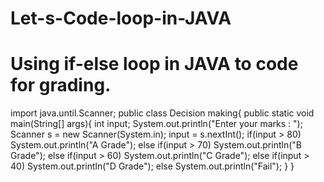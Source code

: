 # Let-s-Code-loop-in-JAVA
# Using if-else loop in JAVA to code for grading.
import java.until.Scanner;
public class Decision making{
public static void main(String[] args){
  int input;
  System.out.println("Enter your marks : ");
  Scanner s = new Scanner(System.in);
  input = s.nextInt();
  if(input > 80)
   System.out.println("A Grade");
  else if(input > 70)
   System.out.println("B Grade");
  else if(input > 60)
   System.out.println("C Grade");
  else if(input > 40)
   System.out.println("D Grade");
  else
   System.out.println("Fail");
}
}
